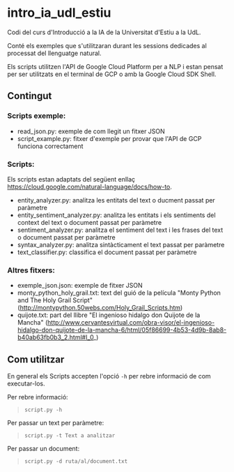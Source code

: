 # intro_ia_udl_estiu
Codi del curs d'Introducció a la IA de la Universitat d'Estiu a la UdL.

Conté els exemples que s'utilitzaran durant les sessions dedicades al processat del llenguatge natural.

Els scripts utilitzen l'API de Google Cloud Platform per a NLP i estan pensat per ser utilitzats en el terminal de GCP o amb la Google Cloud SDK Shell.

## Contingut

### Scripts exemple:
* read_json.py: exemple de com llegit un fitxer JSON
* script_example.py: fitxer d'exemple per provar que l'API de GCP funciona correctament

### Scripts:
Els scripts estan adaptats del següent enllaç https://cloud.google.com/natural-language/docs/how-to.

* entity_analyzer.py: analitza les entitats del text o ducment passat per paràmetre
* entity_sentiment_analyzer.py: analitza les entitats i els sentiments del context del text o document passat per paràmetre
* sentiment_analyzer.py: analitza el sentiment del text i les frases del text o document passat per paràmetre
* syntax_analyzer.py: analitza sintàcticament el text passat per paràmetre
* text_classifier.py: classifica el document passat per paràmetre

### Altres fitxers:
* exemple_json.json: exemple de fitxer JSON
* monty_python_holy_grail.txt: text del guió de la película "Monty Python and The Holy Grail Script" (http://montypython.50webs.com/Holy_Grail_Scripts.htm)
* quijote.txt: part del llibre "El ingenioso hidalgo don Quijote de la Mancha" (http://www.cervantesvirtual.com/obra-visor/el-ingenioso-hidalgo-don-quijote-de-la-mancha-6/html/05f86699-4b53-4d9b-8ab8-b40ab63fb0b3_2.html#I_0_)

## Com utilitzar

En general els Scripts accepten l'opció `-h` per rebre informació de com executar-los.

Per rebre informació:

> `script.py -h`

Per passar un text per paràmetre:
> `script.py -t Text a analitzar`

Per passar un document:
> `script.py -d ruta/al/document.txt`

